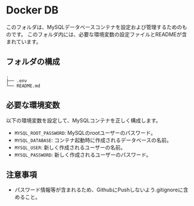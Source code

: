 # Docker DB

このフォルダは、MySQLデータベースコンテナを設定および管理するためのものです。
このフォルダ内には、必要な環境変数の設定ファイルとREADMEが含まれています。

## フォルダの構成
```
.
├── .env
└── README.md
```

## 必要な環境変数
 以下の環境変数を設定して、MySQLコンテナを正しく構成します。
 - `MYSQL_ROOT_PASSWORD`: MySQLのrootユーザーのパスワード。
 - `MYSQL_DATABASE`: コンテナ起動時に作成されるデータベースの名前。
 - `MYSQL_USER`: 新しく作成されるユーザーの名前。
 - `MYSQL_PASSWORD`: 新しく作成されるユーザーのパスワード。

## 注意事項
- パスワード情報等が含まれるため、GithubにPushしないよう.gitignoreに含めること。
